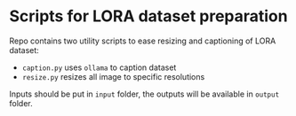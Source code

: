 # Scripts for LORA dataset preparation

Repo contains two utility scripts to ease resizing and captioning of LORA dataset:
- `caption.py` uses `ollama` to caption dataset
- `resize.py` resizes all image to specific resolutions

Inputs should be put in `input` folder, the outputs will be available in `output` folder.